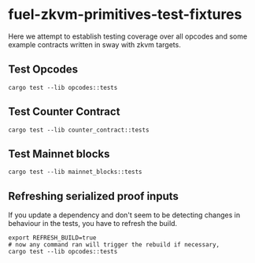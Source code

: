 # fuel-zkvm-primitives-test-fixtures

Here we attempt to establish testing coverage over all opcodes and some example contracts written in sway with zkvm targets.

## Test Opcodes

```shell
cargo test --lib opcodes::tests
```

## Test Counter Contract

```shell
cargo test --lib counter_contract::tests
```

## Test Mainnet blocks

```shell
cargo test --lib mainnet_blocks::tests
```

## Refreshing serialized proof inputs

If you update a dependency and don't seem to be detecting changes in behaviour in the tests, you have to refresh the build.

```shell
export REFRESH_BUILD=true
# now any command ran will trigger the rebuild if necessary,
cargo test --lib opcodes::tests
```
